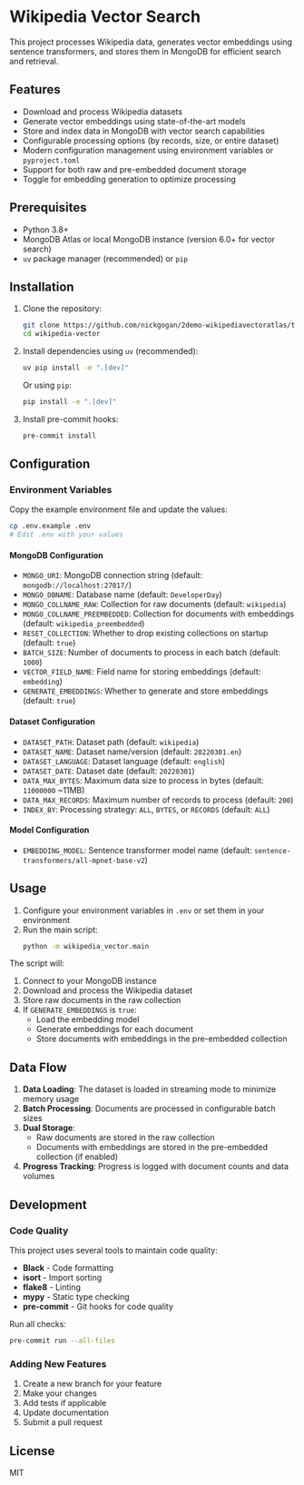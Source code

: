 # Wikipedia Vector Search

This project processes Wikipedia data, generates vector embeddings using sentence transformers, and stores them in MongoDB for efficient search and retrieval.

## Features

- Download and process Wikipedia datasets
- Generate vector embeddings using state-of-the-art models
- Store and index data in MongoDB with vector search capabilities
- Configurable processing options (by records, size, or entire dataset)
- Modern configuration management using environment variables or `pyproject.toml`
- Support for both raw and pre-embedded document storage
- Toggle for embedding generation to optimize processing

## Prerequisites

- Python 3.8+
- MongoDB Atlas or local MongoDB instance (version 6.0+ for vector search)
- `uv` package manager (recommended) or `pip`

## Installation

1. Clone the repository:
   ```bash
   git clone https://github.com/nickgogan/2demo-wikipediavectoratlas/tree/master
   cd wikipedia-vector
   ```

2. Install dependencies using `uv` (recommended):
   ```bash
   uv pip install -e ".[dev]"
   ```

   Or using `pip`:
   ```bash
   pip install -e ".[dev]"
   ```

3. Install pre-commit hooks:
   ```bash
   pre-commit install
   ```

## Configuration

### Environment Variables

Copy the example environment file and update the values:

```bash
cp .env.example .env
# Edit .env with your values
```

#### MongoDB Configuration
- `MONGO_URI`: MongoDB connection string (default: `mongodb://localhost:27017/`)
- `MONGO_DBNAME`: Database name (default: `DeveloperDay`)
- `MONGO_COLLNAME_RAW`: Collection for raw documents (default: `wikipedia`)
- `MONGO_COLLNAME_PREEMBEDDED`: Collection for documents with embeddings (default: `wikipedia_preembedded`)
- `RESET_COLLECTION`: Whether to drop existing collections on startup (default: `true`)
- `BATCH_SIZE`: Number of documents to process in each batch (default: `1000`)
- `VECTOR_FIELD_NAME`: Field name for storing embeddings (default: `embedding`)
- `GENERATE_EMBEDDINGS`: Whether to generate and store embeddings (default: `true`)

#### Dataset Configuration
- `DATASET_PATH`: Dataset path (default: `wikipedia`)
- `DATASET_NAME`: Dataset name/version (default: `20220301.en`)
- `DATASET_LANGUAGE`: Dataset language (default: `english`)
- `DATASET_DATE`: Dataset date (default: `20220301`)
- `DATA_MAX_BYTES`: Maximum data size to process in bytes (default: `11000000` ~11MB)
- `DATA_MAX_RECORDS`: Maximum number of records to process (default: `200`)
- `INDEX_BY`: Processing strategy: `ALL`, `BYTES`, or `RECORDS` (default: `ALL`)

#### Model Configuration
- `EMBEDDING_MODEL`: Sentence transformer model name (default: `sentence-transformers/all-mpnet-base-v2`)

## Usage

1. Configure your environment variables in `.env` or set them in your environment
2. Run the main script:
   ```bash
   python -m wikipedia_vector.main
   ```

The script will:
1. Connect to your MongoDB instance
2. Download and process the Wikipedia dataset
3. Store raw documents in the raw collection
4. If `GENERATE_EMBEDDINGS` is `true`:
   - Load the embedding model
   - Generate embeddings for each document
   - Store documents with embeddings in the pre-embedded collection

## Data Flow

1. **Data Loading**: The dataset is loaded in streaming mode to minimize memory usage
2. **Batch Processing**: Documents are processed in configurable batch sizes
3. **Dual Storage**:
   - Raw documents are stored in the raw collection
   - Documents with embeddings are stored in the pre-embedded collection (if enabled)
4. **Progress Tracking**: Progress is logged with document counts and data volumes

## Development

### Code Quality

This project uses several tools to maintain code quality:

- **Black** - Code formatting
- **isort** - Import sorting
- **flake8** - Linting
- **mypy** - Static type checking
- **pre-commit** - Git hooks for code quality

Run all checks:
```bash
pre-commit run --all-files
```

### Adding New Features

1. Create a new branch for your feature
2. Make your changes
3. Add tests if applicable
4. Update documentation
5. Submit a pull request

## License

MIT